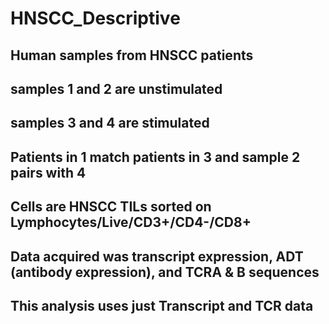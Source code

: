 # HNSCC_Descriptive

## Human samples from HNSCC patients
## samples 1 and 2 are unstimulated 
## samples 3 and 4 are stimulated 
## Patients in 1 match patients in 3 and sample 2 pairs with 4
## Cells are HNSCC TILs sorted on Lymphocytes/Live/CD3+/CD4-/CD8+
## Data acquired was transcript expression, ADT (antibody expression), and TCRA & B sequences
## This analysis uses just Transcript and TCR data
